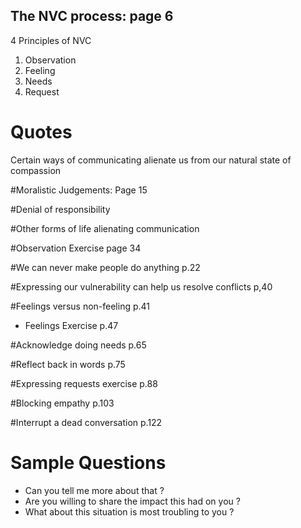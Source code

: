

## The NVC process: page 6


4 Principles of NVC 
1. Observation
2. Feeling
3. Needs
4. Request


# Quotes
Certain ways of communicating alienate us from our natural state 
of compassion


#Moralistic Judgements: Page 15


#Denial of responsibility

#Other forms of life alienating communication 

#Observation Exercise page 34

#We can never make people do anything p.22

#Expressing our vulnerability can help us resolve conflicts p,40

#Feelings versus non-feeling p.41
- Feelings Exercise p.47

#Acknowledge doing needs p.65

#Reflect back in words p.75

#Expressing requests exercise p.88 


#Blocking empathy p.103

#Interrupt a dead conversation p.122


# Sample Questions
- Can you tell me more about that ?
- Are you willing to share the impact this had on you ?
- What about this situation is most troubling to you ?
